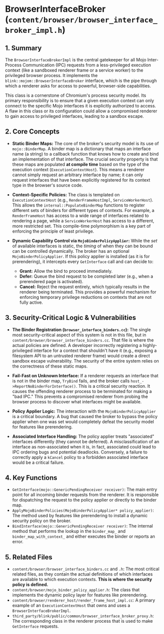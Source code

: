 # BrowserInterfaceBroker (`content/browser/browser_interface_broker_impl.h`)

## 1. Summary

The `BrowserInterfaceBrokerImpl` is the central gatekeeper for all Mojo Inter-Process Communication (IPC) requests from a less-privileged execution context (like a sandboxed renderer frame or a service worker) to the privileged browser process. It implements the `blink::mojom::BrowserInterfaceBroker` interface, which is the pipe through which a renderer asks for access to powerful, browser-side capabilities.

This class is a cornerstone of Chromium's process security model. Its primary responsibility is to ensure that a given execution context can only connect to the specific Mojo interfaces it is explicitly authorized to access. A flaw in this class or its configuration could allow a compromised renderer to gain access to privileged interfaces, leading to a sandbox escape.

## 2. Core Concepts

*   **Static Binder Maps:** The core of the broker's security model is its use of `mojo::BinderMap`. A binder map is a dictionary that maps an interface name (a string) to a callback function that knows how to create and bind an implementation of that interface. The crucial security property is that these maps are populated **at compile time** based on the type of the execution context (`ExecutionContextHost`). This means a renderer cannot simply request an arbitrary interface by name; it can only request interfaces that have been explicitly registered for its context type in the browser's source code.

*   **Context-Specific Policies:** The class is templated on `ExecutionContextHost` (e.g., `RenderFrameHostImpl`, `ServiceWorkerHost`). This allows the `internal::PopulateBinderMap` functions to register different sets of binders for different types of contexts. For example, a `RenderFrameHost` has access to a wide range of interfaces related to rendering a page, while a `ServiceWorkerHost` has access to a different, more restricted set. This compile-time polymorphism is a key part of enforcing the principle of least privilege.

*   **Dynamic Capability Control via `MojoBinderPolicyApplier`:** While the *set* of available interfaces is static, the *timing* of when they can be bound can be controlled dynamically. The broker has an optional `MojoBinderPolicyApplier`. If this policy applier is installed (as it is for prerendering), it intercepts every `GetInterface` call and can decide to:
    *   **Grant:** Allow the bind to proceed immediately.
    *   **Defer:** Queue the bind request to be completed later (e.g., when a prerendered page is activated).
    *   **Cancel:** Reject the request entirely, which typically results in the renderer being terminated.
    This provides a powerful mechanism for enforcing temporary privilege reductions on contexts that are not fully active.

## 3. Security-Critical Logic & Vulnerabilities

*   **The Binder Registration (`browser_interface_binders.cc`):** The single most security-critical aspect of this system is not in this file, but in `content/browser/browser_interface_binders.cc`. That file is where the actual policies are defined. A developer incorrectly registering a highly-privileged interface for a context that shouldn't have it (e.g., exposing a filesystem API to an untrusted renderer frame) would create a direct sandbox escape vulnerability. The security of the entire system relies on the correctness of these static maps.

*   **Fail-Fast on Unknown Interface:** If a renderer requests an interface that is not in the binder map, `TryBind` fails, and the broker calls `host_->ReportNoBinderForInterface()`. This is a critical security reaction. It causes the offending renderer process to be terminated for making a "bad IPC." This prevents a compromised renderer from probing the browser process to discover what interfaces might be available.

*   **Policy Applier Logic:** The interaction with the `MojoBinderPolicyApplier` is a critical boundary. A bug that caused the broker to bypass the policy applier when one was set would completely defeat the security model for features like prerendering.

*   **Associated Interface Handling:** The policy applier treats "associated" interfaces differently (they cannot be deferred). A misclassification of an interface as non-associated when it is, in fact, associated could lead to IPC ordering bugs and potential deadlocks. Conversely, a failure to correctly apply a `kCancel` policy to a forbidden associated interface would be a critical failure.

## 4. Key Functions

*   `GetInterface(mojo::GenericPendingReceiver receiver)`: The main entry point for all incoming binder requests from the renderer. It is responsible for dispatching the request to the policy applier or directly to the binder map.
*   `ApplyMojoBinderPolicies(MojoBinderPolicyApplier* policy_applier)`: The method used by features like prerendering to install a dynamic security policy on the broker.
*   `BindInterface(mojo::GenericPendingReceiver receiver)`: The internal method that performs the lookup in the `binder_map_` and `binder_map_with_context_` and either executes the binder or reports an error.

## 5. Related Files

*   `content/browser/browser_interface_binders.cc` and `.h`: The most critical related files, as they contain the actual definitions of which interfaces are available to which execution contexts. **This is where the security policy is defined.**
*   `content/browser/mojo_binder_policy_applier.h`: The class that implements the dynamic policy layer for features like prerendering.
*   `content/browser/renderer_host/render_frame_host_impl.cc`: A primary example of an `ExecutionContextHost` that owns and uses a `BrowserInterfaceBrokerImpl`.
*   `third_party/blink/public/common/browser_interface_broker_proxy.h`: The corresponding class in the renderer process that is used to make `GetInterface` requests.